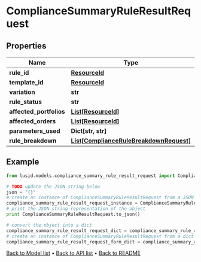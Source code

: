# ComplianceSummaryRuleResultRequest


## Properties
Name | Type | Description | Notes
------------ | ------------- | ------------- | -------------
**rule_id** | [**ResourceId**](ResourceId.md) |  | 
**template_id** | [**ResourceId**](ResourceId.md) |  | 
**variation** | **str** |  | 
**rule_status** | **str** |  | 
**affected_portfolios** | [**List[ResourceId]**](ResourceId.md) |  | 
**affected_orders** | [**List[ResourceId]**](ResourceId.md) |  | 
**parameters_used** | **Dict[str, str]** |  | 
**rule_breakdown** | [**List[ComplianceRuleBreakdownRequest]**](ComplianceRuleBreakdownRequest.md) |  | 

## Example

```python
from lusid.models.compliance_summary_rule_result_request import ComplianceSummaryRuleResultRequest

# TODO update the JSON string below
json = "{}"
# create an instance of ComplianceSummaryRuleResultRequest from a JSON string
compliance_summary_rule_result_request_instance = ComplianceSummaryRuleResultRequest.from_json(json)
# print the JSON string representation of the object
print ComplianceSummaryRuleResultRequest.to_json()

# convert the object into a dict
compliance_summary_rule_result_request_dict = compliance_summary_rule_result_request_instance.to_dict()
# create an instance of ComplianceSummaryRuleResultRequest from a dict
compliance_summary_rule_result_request_form_dict = compliance_summary_rule_result_request.from_dict(compliance_summary_rule_result_request_dict)
```
[Back to Model list](../README.md#documentation-for-models) &#8226; [Back to API list](../README.md#documentation-for-api-endpoints) &#8226; [Back to README](../README.md)


